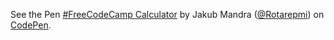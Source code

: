 <p data-height="492" data-theme-id="0" data-slug-hash="OpYgKJ" data-default-tab="js,result" data-user="Rotarepmi" data-embed-version="2" data-pen-title="#FreeCodeCamp Calculator" class="codepen">See the Pen <a href="https://codepen.io/Rotarepmi/pen/OpYgKJ/">#FreeCodeCamp Calculator</a> by Jakub Mandra (<a href="https://codepen.io/Rotarepmi">@Rotarepmi</a>) on <a href="https://codepen.io">CodePen</a>.</p>
<script async src="https://production-assets.codepen.io/assets/embed/ei.js"></script>

